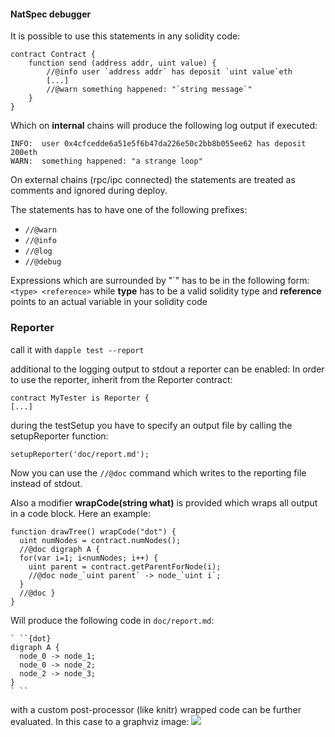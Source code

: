 #### NatSpec debugger

It is possible to use this statements in any solidity code:
```
contract Contract {
    function send (address addr, uint value) {
        //@info user `address addr` has deposit `uint value`eth
        [...]
        //@warn something happened: "`string message`"
    }
}
```
Which on **internal** chains will produce the following log output if executed:
```
INFO:  user 0x4cfcedde6a51e5f6b47da226e50c2bb8b055ee62 has deposit 200eth
WARN:  something happened: "a strange loop"
```
On external chains (rpc/ipc connected) the statements are treated as comments and ignored during deploy.

The statements has to have one of the following prefixes:
* `//@warn`
* `//@info`
* `//@log`
* `//@debug`

Expressions which are surrounded by "\`" has to be in the following form: `<type> <reference>` while
__type__ has to be a valid solidity type and __reference__ points to an actual variable in your solidity code


### Reporter

call it with `dapple test --report`

additional to the logging output to stdout a reporter can be enabled:
In order to use the reporter, inherit from the Reporter contract:
```
contract MyTester is Reporter {
[...]
```

during the testSetup you have to specify an output file by calling the setupReporter function:

`setupReporter('doc/report.md');`

Now you can use the `//@doc` command which writes to the reporting file instead of stdout.

Also a modifier **wrapCode(string what)** is provided which wraps all output in a code block. Here an example:

```
function drawTree() wrapCode("dot") {
  uint numNodes = contract.numNodes();
  //@doc digraph A {
  for(var i=1; i<numNodes; i++) {
    uint parent = contract.getParentForNode(i);
    //@doc node_`uint parent` -> node_`uint i`;
  }
  //@doc }
}
```

Will produce the following code in `doc/report.md`:
```
` ``{dot}
digraph A {
  node_0 -> node_1;
  node_0 -> node_2;
  node_2 -> node_3;
}
` ``
```

with a custom post-processor (like knitr) wrapped code can be further evaluated. In this case to a graphviz image:
![](https://chart.googleapis.com/chart?chl=+digraph+A+%7B%0D%0A++++++node_0+-%3E+node_1%3B%0D%0A++node_0+-%3E+node_2%3B%0D%0A++node_2+-%3E+node_3%3B%0D%0A+%7D%0D%0A++++++++&cht=gv)

